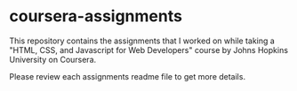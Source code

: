 # coursera-assignments

This repository contains the assignments that I worked on while taking a "HTML, CSS, and Javascript for Web Developers" course by Johns Hopkins University on Coursera.

Please review each assignments readme file to get more details. 
